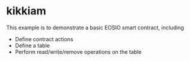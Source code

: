 # kikkiam

This example is to demonstrate a basic EOSIO smart contract, including

- Define contract actions
- Define a table
- Perform read/write/remove operations on the table
